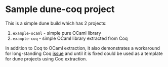 # Sample dune-coq project

This is a simple dune build which has 2 projects:

1. `example-ocaml` - simple pure OCaml library
2. `example-coq` - simple OCaml library extracted from Coq

In addition to Coq to OCaml extraction, it also demonstrates a
workaround for long-standing Coq [issue](https://github.com/coq/coq/issues/6614) and until it is fixed
could be used as a template for dune projects using Coq extraction.
